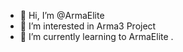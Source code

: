 - 👋 Hi, I’m @ArmaElite
- 👀 I’m interested in Arma3 Project
- 🌱 I’m currently learning to ArmaElite
.
